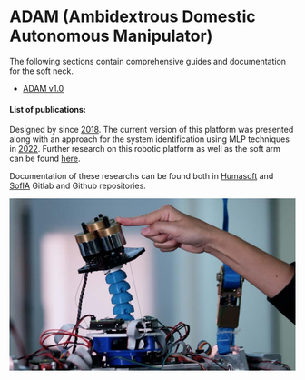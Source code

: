 # ADAM (Ambidextrous Domestic Autonomous Manipulator)

The following sections contain comprehensive guides and documentation for the soft neck.

* [ADAM v1.0](ADAM_v1.0.md)

#### List of publications:
 

Designed by since [2018](https://ruc.udc.es/dspace/bitstream/handle/2183/24937/2018_Luis_Nagua_A_first_approach_to_a_proposal_of_a_soft_robotic.pdf?sequence=3&isAllowed=y). The current version of this platform was presented along with an approach for the system identification using MLP techniques in [2022](https://www.researchgate.net/profile/Luis-Nagua-2/publication/365628027_IDENTIFICACION_DE_UN_CUELLO_ROBOTICO_BLANDO_MEDIANTE_APRENDIZAJE_AUTOMATICO/links/637bdd4f37878b3e87ccf019/IDENTIFICACION-DE-UN-CUELLO-ROBOTICO-BLANDO-MEDIANTE-APRENDIZAJE-AUTOMATICO.pdf). Further research on this robotic platform as well as the soft arm can be found [here](https://scholar.google.es/citations?hl=es&user=I6NYnWIAAAAJ&view_op=list_works&sortby=pubdate). 

Documentation of these researchs can be found both in [Humasoft](https://github.com/HUMASoft/soft-neck-control) and [SofIA](https://gitlab.com/uc3m-sofia/soft-neck-control) Gitlab and Github repositories.

![soft_neck](../fig/soft_neck.jpg)